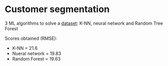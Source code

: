 # Customer segmentation
3 ML algorithms to solve a [dataset](https://www.kaggle.com/datasets/vjchoudhary7/customer-segmentation-tutorial-in-python): K-NN, neural network and Random Tree Forest

Scores obtained (RMSE):
- K-NN = 21.6
- Nueral network = 19.83
- Random Forest = 19.63
